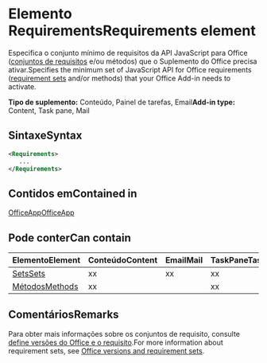 # <a name="requirements-element"></a><span data-ttu-id="524f7-101">Elemento Requirements</span><span class="sxs-lookup"><span data-stu-id="524f7-101">Requirements element</span></span>

<span data-ttu-id="524f7-102">Especifica o conjunto mínimo de requisitos da API JavaScript para Office ([conjuntos de requisitos](https://docs.microsoft.com/office/dev/add-ins/develop/office-versions-and-requirement-sets#specify-office-hosts-and-requirement-sets) e/ou métodos) que o Suplemento do Office precisa ativar.</span><span class="sxs-lookup"><span data-stu-id="524f7-102">Specifies the minimum set of JavaScript API for Office requirements ([requirement sets](https://docs.microsoft.com/office/dev/add-ins/develop/office-versions-and-requirement-sets#specify-office-hosts-and-requirement-sets) and/or methods) that your Office Add-in needs to activate.</span></span>

<span data-ttu-id="524f7-103">**Tipo de suplemento:** Conteúdo, Painel de tarefas, Email</span><span class="sxs-lookup"><span data-stu-id="524f7-103">**Add-in type:** Content, Task pane, Mail</span></span>

## <a name="syntax"></a><span data-ttu-id="524f7-104">Sintaxe</span><span class="sxs-lookup"><span data-stu-id="524f7-104">Syntax</span></span>

```XML
<Requirements>
   ...
</Requirements>
```

## <a name="contained-in"></a><span data-ttu-id="524f7-105">Contidos em</span><span class="sxs-lookup"><span data-stu-id="524f7-105">Contained in</span></span>

[<span data-ttu-id="524f7-106">OfficeApp</span><span class="sxs-lookup"><span data-stu-id="524f7-106">OfficeApp</span></span>](officeapp.md)

## <a name="can-contain"></a><span data-ttu-id="524f7-107">Pode conter</span><span class="sxs-lookup"><span data-stu-id="524f7-107">Can contain</span></span>

|<span data-ttu-id="524f7-108">**Elemento**</span><span class="sxs-lookup"><span data-stu-id="524f7-108">**Element**</span></span>|<span data-ttu-id="524f7-109">**Conteúdo**</span><span class="sxs-lookup"><span data-stu-id="524f7-109">**Content**</span></span>|<span data-ttu-id="524f7-110">**Email**</span><span class="sxs-lookup"><span data-stu-id="524f7-110">**Mail**</span></span>|<span data-ttu-id="524f7-111">**TaskPane**</span><span class="sxs-lookup"><span data-stu-id="524f7-111">**TaskPane**</span></span>|
|:-----|:-----|:-----|:-----|
|[<span data-ttu-id="524f7-112">Sets</span><span class="sxs-lookup"><span data-stu-id="524f7-112">Sets</span></span>](sets.md)|<span data-ttu-id="524f7-113">x</span><span class="sxs-lookup"><span data-stu-id="524f7-113">x</span></span>|<span data-ttu-id="524f7-114">x</span><span class="sxs-lookup"><span data-stu-id="524f7-114">x</span></span>|<span data-ttu-id="524f7-115">x</span><span class="sxs-lookup"><span data-stu-id="524f7-115">x</span></span>|
|[<span data-ttu-id="524f7-116">Métodos</span><span class="sxs-lookup"><span data-stu-id="524f7-116">Methods</span></span>](methods.md)|<span data-ttu-id="524f7-117">x</span><span class="sxs-lookup"><span data-stu-id="524f7-117">x</span></span>||<span data-ttu-id="524f7-118">x</span><span class="sxs-lookup"><span data-stu-id="524f7-118">x</span></span>|

## <a name="remarks"></a><span data-ttu-id="524f7-119">Comentários</span><span class="sxs-lookup"><span data-stu-id="524f7-119">Remarks</span></span>

<span data-ttu-id="524f7-120">Para obter mais informações sobre os conjuntos de requisito, consulte [define versões do Office e o requisito](https://docs.microsoft.com/office/dev/add-ins/develop/office-versions-and-requirement-sets).</span><span class="sxs-lookup"><span data-stu-id="524f7-120">For more information about requirement sets, see [Office versions and requirement sets](https://docs.microsoft.com/office/dev/add-ins/develop/office-versions-and-requirement-sets).</span></span>

